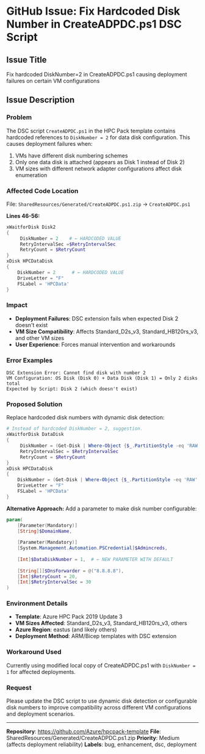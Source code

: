 # GitHub Issue: Fix Hardcoded Disk Number in CreateADPDC.ps1 DSC Script

## Issue Title
Fix hardcoded DiskNumber=2 in CreateADPDC.ps1 causing deployment failures on certain VM configurations

## Issue Description

### Problem
The DSC script `CreateADPDC.ps1` in the HPC Pack template contains hardcoded references to `DiskNumber = 2` for data disk configuration. This causes deployment failures when:

1. VMs have different disk numbering schemes
2. Only one data disk is attached (appears as Disk 1 instead of Disk 2)
3. VM sizes with different network adapter configurations affect disk enumeration

### Affected Code Location
File: `SharedResources/Generated/CreateADPDC.ps1.zip` → `CreateADPDC.ps1`

**Lines 46-56:**
```powershell
xWaitforDisk Disk2
{
     DiskNumber = 2    # ← HARDCODED VALUE
     RetryIntervalSec =$RetryIntervalSec
     RetryCount = $RetryCount
}
xDisk HPCDataDisk
{
    DiskNumber = 2      # ← HARDCODED VALUE
    DriveLetter = "F"
    FSLabel = 'HPCData'
}
```

### Impact
- **Deployment Failures**: DSC extension fails when expected Disk 2 doesn't exist
- **VM Size Compatibility**: Affects Standard_D2s_v3, Standard_HB120rs_v3, and other VM sizes
- **User Experience**: Forces manual intervention and workarounds

### Error Examples
```
DSC Extension Error: Cannot find disk with number 2
VM Configuration: OS Disk (Disk 0) + Data Disk (Disk 1) = Only 2 disks total
Expected by Script: Disk 2 (which doesn't exist)
```

### Proposed Solution

Replace hardcoded disk numbers with dynamic disk detection:

```powershell
# Instead of hardcoded DiskNumber = 2, suggestion. 
xWaitforDisk DataDisk
{
     DiskNumber = (Get-Disk | Where-Object {$_.PartitionStyle -eq 'RAW' -and $_.Size -gt 30GB} | Select-Object -First 1).Number
     RetryIntervalSec = $RetryIntervalSec
     RetryCount = $RetryCount
}
xDisk HPCDataDisk
{
    DiskNumber = (Get-Disk | Where-Object {$_.PartitionStyle -eq 'RAW' -and $_.Size -gt 30GB} | Select-Object -First 1).Number
    DriveLetter = "F"
    FSLabel = 'HPCData'
}
```

**Alternative Approach:**
Add a parameter to make disk number configurable:

```powershell
param(
    [Parameter(Mandatory)]
    [String]$DomainName,
    
    [Parameter(Mandatory)]
    [System.Management.Automation.PSCredential]$Admincreds,
    
    [Int]$DataDiskNumber = 1,  # ← NEW PARAMETER WITH DEFAULT
    
    [String[]]$DnsForwarder = @("8.8.8.8"),
    [Int]$RetryCount = 20,
    [Int]$RetryIntervalSec = 30
)
```

### Environment Details
- **Template**: Azure HPC Pack 2019 Update 3
- **VM Sizes Affected**: Standard_D2s_v3, Standard_HB120rs_v3, others
- **Azure Region**: eastus (and likely others)
- **Deployment Method**: ARM/Bicep templates with DSC extension

### Workaround Used
Currently using modified local copy of CreateADPDC.ps1 with `DiskNumber = 1` for affected deployments.

### Request
Please update the DSC script to use dynamic disk detection or configurable disk numbers to improve compatibility across different VM configurations and deployment scenarios.

---

**Repository**: https://github.com/Azure/hpcpack-template
**File**: SharedResources/Generated/CreateADPDC.ps1.zip
**Priority**: Medium (affects deployment reliability)
**Labels**: bug, enhancement, dsc, deployment
